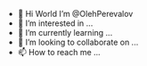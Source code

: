 - 👋 Hi World I’m @OlehPerevalov
- 👀 I’m interested in ...
- 🌱 I’m currently learning ...
- 💞️ I’m looking to collaborate on ...
- 📫 How to reach me ...

<!---
OlehPerevalov/OlehPerevalov is a ✨ special ✨ repository because its `README.md` (this file) appears on your GitHub profile.
You can click the Preview link to take a look at your changes.
--->

